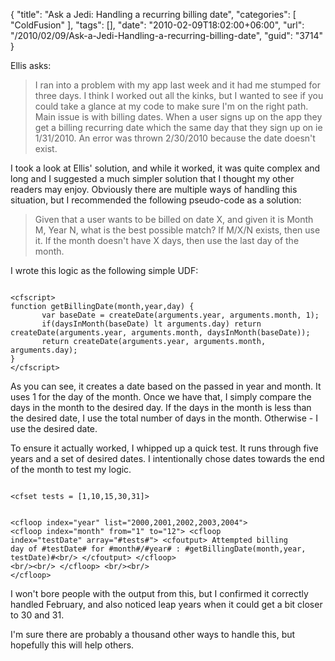 {
	"title": "Ask a Jedi: Handling a recurring billing date",
	"categories": [
		"ColdFusion"
	],
	"tags": [],
	"date": "2010-02-09T18:02:00+06:00",
	"url": "/2010/02/09/Ask-a-Jedi-Handling-a-recurring-billing-date",
	"guid": "3714"
}

Ellis asks:
<p>
<blockquote>
I ran into a problem with my app last week and it had me stumped for three days. I think I worked out all the kinks, but I wanted to see if you could take a glance at my code to make sure I'm on the right path. Main issue is with billing dates. When a user signs up on the app they get a billing recurring date which the same day that they sign up on ie 1/31/2010. An error was thrown 2/30/2010 because the date doesn't exist.
</blockquote>
<!--more-->
<p>

I took a look at Ellis' solution, and while it worked, it was quite complex and long and I suggested a much simpler solution that I thought my other readers may enjoy. Obviously there are multiple ways of handling this situation, but I recommended the following pseudo-code as a solution:

<p>

<blockquote>
Given that a user wants to be billed on date X, and given it is Month M, Year N, what is the best possible match? If M/X/N exists, then use it. If the month doesn't have X days, then use the last day of the month.  
</blockquote>

<p>

I wrote this logic as the following simple UDF:

<p>

<code>
&lt;cfscript&gt;
function getBillingDate(month,year,day) {
       var baseDate = createDate(arguments.year, arguments.month, 1);
       if(daysInMonth(baseDate) lt arguments.day) return
createDate(arguments.year, arguments.month, daysInMonth(baseDate));
       return createDate(arguments.year, arguments.month, arguments.day);
}
&lt;/cfscript&gt;
</code>

<p>

As you can see, it creates a date based on the passed in year and month. It uses 1 for the day of the month. Once we have that, I simply compare the days in the month to the desired day. If the days in the month is less than the desired date, I use the total number of days in the month. Otherwise - I use the desired date. 

<p>

To ensure it actually worked, I whipped up a quick test. It runs through five years and a set of desired dates. I intentionally chose dates towards the end of the month to test my logic.

<p>

<code>
&lt;cfset tests = [1,10,15,30,31]&gt;

&lt;cfloop index="year" list="2000,2001,2002,2003,2004"&gt;
       &lt;cfloop index="month" from="1" to="12"&gt;
               &lt;cfloop index="testDate" array="#tests#"&gt;
                       &lt;cfoutput&gt;
                       Attempted billing day of #testDate# for #month#/#year# :
#getBillingDate(month,year, testDate)#&lt;br/&gt;
                       &lt;/cfoutput&gt;
               &lt;/cfloop&gt;
               &lt;br/&gt;&lt;br/&gt;
       &lt;/cfloop&gt;
       &lt;br/&gt;&lt;br/&gt;
&lt;/cfloop&gt;
</code>

I won't bore people with the output from this, but I confirmed it correctly handled February, and also noticed leap years when it could get a bit closer to 30 and 31. 

<p>

I'm sure there are probably a thousand other ways to handle this, but hopefully this will help others.